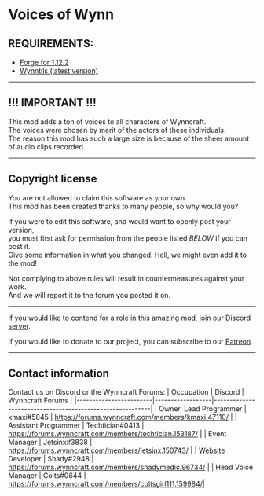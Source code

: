 # Voices of Wynn

## REQUIREMENTS:
- [Forge for 1.12.2](https://files.minecraftforge.net/net/minecraftforge/forge/index_1.12.2.html)  
- [Wynntils (latest version)](https://wynntils.com/#install)  

---------------------------------------------------------------------
## !!!  IMPORTANT  !!!
This mod adds a ton of voices to all characters of Wynncraft.  
The voices were chosen by merit of the actors of these individuals.  
The reason this mod has such a large size is because of the sheer amount of audio clips recorded.  

---------------------------------------------------------------------
## Copyright license
You are not allowed to claim this software as your own.  
This mod has been created thanks to many people, so why would you?  

If you were to edit this software, and would want to openly post your version,  
you must first ask for permission from the people listed *BELOW* if you can post it.  
Give some information in what you changed. Hell, we might even add it to the mod!  

Not complying to above rules will result in countermeasures against your work.  
And we will report it to the forum you posted it on.  

---------------------------------------------------------------------
If you would like to contend for a role in this amazing mod, 
[join our Discord server](https://discord.gg/bQRrD4Nfwg).

If you would like to donate to our project, you can subscribe
to our [Patreon](https://www.patreon.com/WynnVP)

---------------------------------------------------------------------
## Contact information

Contact us on Discord or the Wynncraft Forums:
| Occupation             | Discord          | Wynncraft Forums                                         |
|------------------------|------------------|----------------------------------------------------------|
| Owner, Lead Programmer | kmaxi#5845       | https://forums.wynncraft.com/members/kmaxi.47110/        |
| Assistant Programmer   | Techtician#0413  | https://forums.wynncraft.com/members/techtician.153187/  |
| Event Manager          | Jetsinx#3838     | https://forums.wynncraft.com/members/jetsinx.150743/     |
| [Website](https://github.com/HonzaSTECH/VoicesOfWynn-Website) Developer      | Shady#2948       | https://forums.wynncraft.com/members/shadymedic.96734/   |
| Head Voice Manager     | Colts#0644       | https://forums.wynncraft.com/members/coltsgirl111.159984/|
